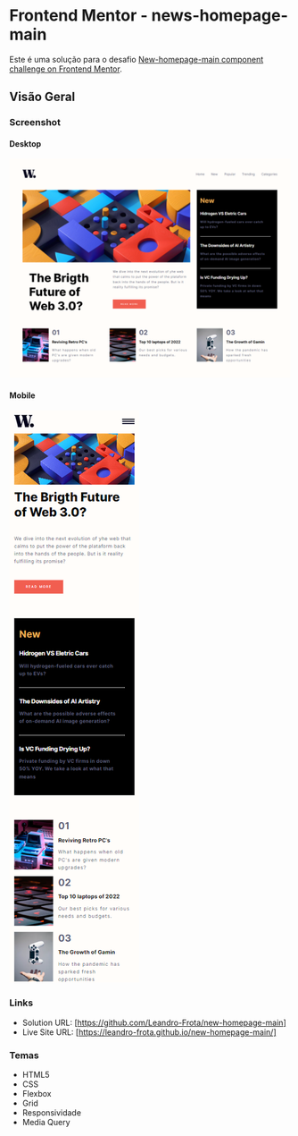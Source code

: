 # Frontend Mentor - news-homepage-main

Este é uma solução para o desafio [New-homepage-main component challenge on Frontend Mentor](https://www.frontendmentor.io/challenges/news-homepage-H6SWTa1MFl).

## Visão Geral

### Screenshot

#### Desktop

![](https://github.com/Leandro-Frota/new-homepage-main/blob/main/assets/images/Screencapure-Desktop.png)

#### Mobile
![](https://github.com/Leandro-Frota/new-homepage-main/blob/main/assets/images/screencapture-Mobile.png)



### Links

- Solution URL: [https://github.com/Leandro-Frota/new-homepage-main]
- Live Site URL: [https://leandro-frota.github.io/new-homepage-main/]

### Temas
- HTML5
- CSS 
- Flexbox
- Grid
- Responsividade
- Media Query
